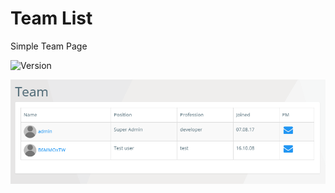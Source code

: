 # Team List
Simple Team Page

![Version](https://img.shields.io/badge/Version-1.0.2-blue.svg)

![Preview](preview.png)
